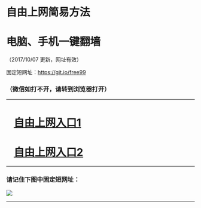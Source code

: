 ﻿# 自由上网简易方法

# 电脑、手机一键翻墙

（2017/10/07 更新，网址有效）

固定短网址：https://git.io/free99

### （微信如打不开，请转到浏览器打开）


***





# &nbsp;&nbsp; <a href="http://ft296192513.fwq-tz-1001.info/fwqtz01.html?t=10070014519 " target="_blank">自由上网入口1</a>
# &nbsp;&nbsp; <a href="http://ft292455860.fwq-tz-1002.info/fwqtz02.html?t=1007001703 " target="_blank">自由上网入口2</a>
***

### 请记住下图中固定短网址：

<img src="https://s3-us-west-2.amazonaws.com/fwq-1001/yjfq-20170905okok.png" /> 


***

